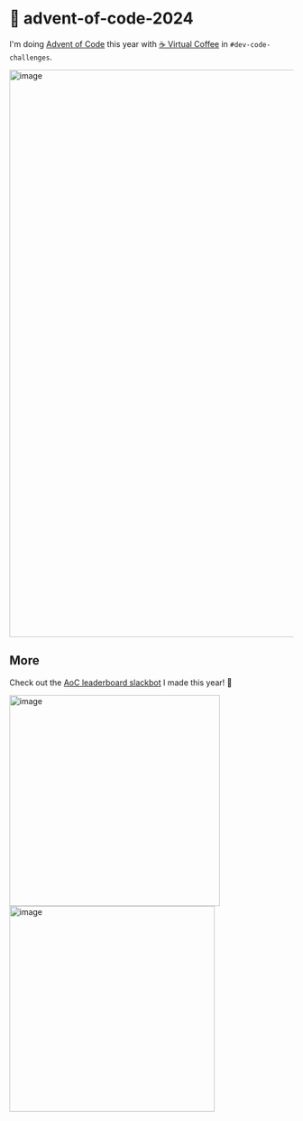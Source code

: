# 🎄 advent-of-code-2024

I'm doing [Advent of Code](https://adventofcode.com) this year with [☕️ Virtual Coffee](https://virtualcoffee.io) in `#dev-code-challenges`.

<img width="1004" alt="image" src="https://github.com/user-attachments/assets/1d18742c-3ab5-4916-bafc-39b9ade9a43c" />

## More

Check out the [AoC leaderboard slackbot](https://github.com/ebanner/advent-of-code-leaderboard) I made this year! 🥳

<img width="373" alt="image" src="https://github.com/user-attachments/assets/5a3de44f-a3f7-49fa-9915-f5cfb2280810">

<img width="364" alt="image" src="https://github.com/user-attachments/assets/6da69cc8-5dc7-4e3b-a850-2dd77c0274f2">
